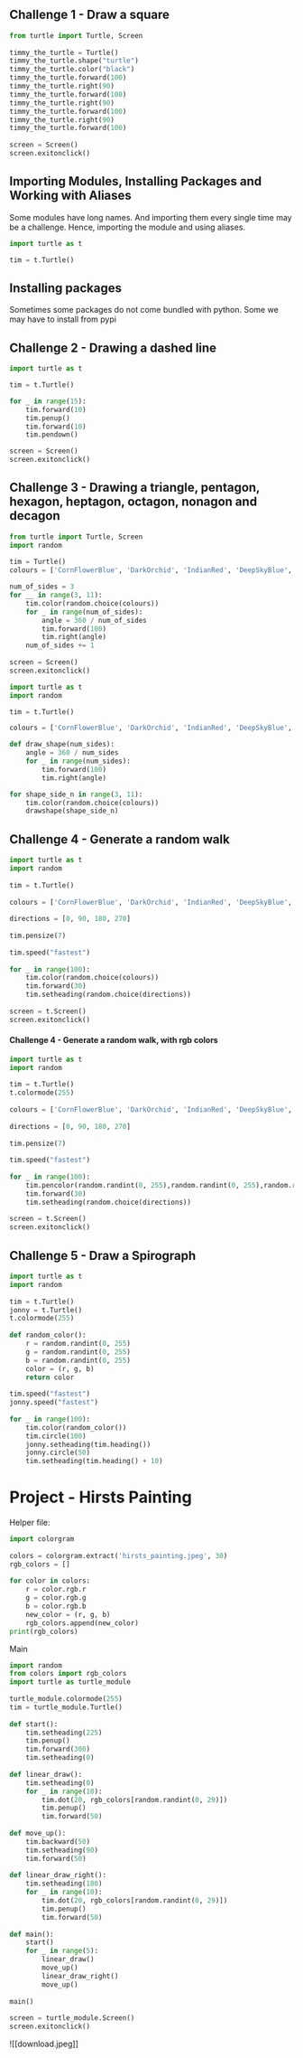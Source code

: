 ## Challenge 1 -  Draw a square

```py
from turtle import Turtle, Screen  
  
timmy_the_turtle = Turtle()  
timmy_the_turtle.shape("turtle")  
timmy_the_turtle.color("black")  
timmy_the_turtle.forward(100)  
timmy_the_turtle.right(90)  
timmy_the_turtle.forward(100)  
timmy_the_turtle.right(90)  
timmy_the_turtle.forward(100)  
timmy_the_turtle.right(90)  
timmy_the_turtle.forward(100)    
  
screen = Screen()  
screen.exitonclick()
```

## Importing Modules, Installing Packages and Working with Aliases
Some modules have long names. And importing them every single time may be a challenge. Hence, importing the module and using aliases.

```py
import turtle as t

tim = t.Turtle()
```

## Installing packages
Sometimes some packages do not come bundled with python. Some we may have to install from pypi

## Challenge 2 - Drawing a dashed line
```py
import turtle as t

tim = t.Turtle()

for _ in range(15):
	tim.forward(10)
	tim.penup()
	tim.forward(10)
	tim.pendown()

screen = Screen()  
screen.exitonclick()
```

## Challenge 3 - Drawing a triangle, pentagon, hexagon, heptagon, octagon, nonagon and decagon

```py
from turtle import Turtle, Screen  
import random
  
tim = Turtle()  
colours = ['CornFlowerBlue', 'DarkOrchid', 'IndianRed', 'DeepSkyBlue', 'LightSeaGreen', 'wheat']

num_of_sides = 3  
for __ in range(3, 11):
	tim.color(random.choice(colours))
    for _ in range(num_of_sides):  
        angle = 360 / num_of_sides  
        tim.forward(100)  
        tim.right(angle)  
    num_of_sides += 1  
  
screen = Screen()  
screen.exitonclick()
```

```py
import turtle as t
import random

tim = t.Turtle()

colours = ['CornFlowerBlue', 'DarkOrchid', 'IndianRed', 'DeepSkyBlue', 'LightSeaGreen', 'wheat']

def draw_shape(num_sides):
	angle = 360 / num_sides
	for _ in range(num_sides):
		tim.forward(100)
		tim.right(angle)

for shape_side_n in range(3, 11):
	tim.color(random.choice(colours))
	drawshape(shape_side_n)
```
## Challenge 4 - Generate a random walk
```py
import turtle as t  
import random  
  
tim = t.Turtle()  
  
colours = ['CornFlowerBlue', 'DarkOrchid', 'IndianRed', 'DeepSkyBlue', 'LightSeaGreen', 'wheat']  
  
directions = [0, 90, 180, 270]  
  
tim.pensize(7)  
  
tim.speed("fastest")  
  
for _ in range(100):  
    tim.color(random.choice(colours))  
    tim.forward(30)  
    tim.setheading(random.choice(directions))  
  
screen = t.Screen()  
screen.exitonclick()
```

#### Challenge 4 - Generate a random walk, with rgb colors
```py
import turtle as t  
import random  
  
tim = t.Turtle()  
t.colormode(255)  
  
colours = ['CornFlowerBlue', 'DarkOrchid', 'IndianRed', 'DeepSkyBlue', 'LightSeaGreen', 'wheat']  
  
directions = [0, 90, 180, 270]  
  
tim.pensize(7)  
  
tim.speed("fastest")  
  
for _ in range(100):  
    tim.pencolor(random.randint(0, 255),random.randint(0, 255),random.randint(0, 255))  
    tim.forward(30)  
    tim.setheading(random.choice(directions))  
  
screen = t.Screen()  
screen.exitonclick()
```

## Challenge 5 - Draw a Spirograph
```py
import turtle as t  
import random  
  
tim = t.Turtle()  
jonny = t.Turtle()  
t.colormode(255)  
  
def random_color():  
    r = random.randint(0, 255)  
    g = random.randint(0, 255)  
    b = random.randint(0, 255)  
    color = (r, g, b)  
    return color  
  
tim.speed("fastest")  
jonny.speed("fastest")  
  
for _ in range(100):  
    tim.color(random_color())  
    tim.circle(100)  
    jonny.setheading(tim.heading())  
    jonny.circle(50)  
    tim.setheading(tim.heading() + 10)
```

# Project - Hirsts Painting
Helper file:
```py colors
import colorgram  
  
colors = colorgram.extract('hirsts_painting.jpeg', 30)  
rgb_colors = []  
  
for color in colors:  
    r = color.rgb.r  
    g = color.rgb.g  
    b = color.rgb.b  
    new_color = (r, g, b)  
    rgb_colors.append(new_color)  
print(rgb_colors)
```

Main
```py
import random  
from colors import rgb_colors  
import turtle as turtle_module  
  
turtle_module.colormode(255)  
tim = turtle_module.Turtle()  
  
def start():
	tim.setheading(225)  
	tim.penup()  
	tim.forward(300)  
	tim.setheading(0)  
  
def linear_draw():  
    tim.setheading(0)  
    for _ in range(10):  
        tim.dot(20, rgb_colors[random.randint(0, 29)])  
        tim.penup()  
        tim.forward(50)  
  
def move_up():  
    tim.backward(50)  
    tim.setheading(90)  
    tim.forward(50)  
  
def linear_draw_right():  
    tim.setheading(180)  
    for _ in range(10):  
        tim.dot(20, rgb_colors[random.randint(0, 29)])  
        tim.penup()  
        tim.forward(50)  
  
def main():
	start()
    for _ in range(5):  
        linear_draw()  
        move_up()  
        linear_draw_right()  
        move_up()  
  
main()  
  
screen = turtle_module.Screen()  
screen.exitonclick()
```

![[download.jpeg]]
